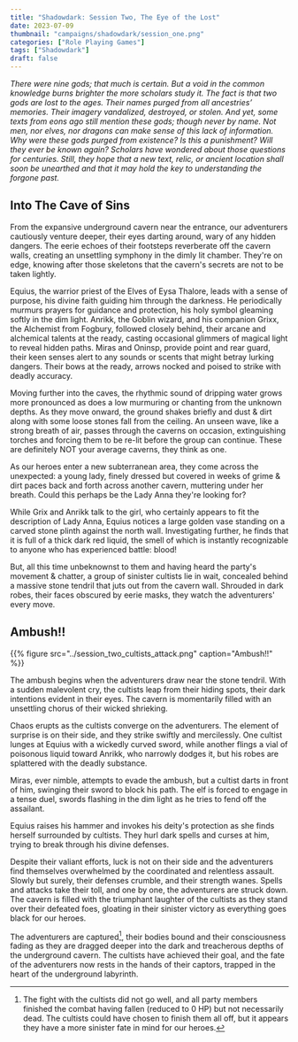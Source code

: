 ```yaml
---
title: "Shadowdark: Session Two, The Eye of the Lost"
date: 2023-07-09
thumbnail: "campaigns/shadowdark/session_one.png"
categories: ["Role Playing Games"]
tags: ["Shadowdark"]
draft: false
---
```


_There were nine gods; that much is certain. But a void in the common knowledge burns brighter the more scholars study it. The fact is that two gods are lost to the ages. Their names purged from all ancestries’ memories. Their imagery vandalized, destroyed, or stolen. And yet, some texts from eons ago still mention these gods; though never by name. Not men, nor elves, nor dragons can make sense of this lack of information. Why were these gods purged from existence? Is this a punishment? Will they ever be known again? Scholars have wondered about those questions for centuries. Still, they hope that a new text, relic, or ancient location shall soon be unearthed and that it may hold the key to understanding the forgone past._

## Into The Cave of Sins

From the expansive underground cavern near the entrance, our adventurers cautiously venture deeper, their eyes darting around, wary of any hidden dangers. The eerie echoes of their footsteps reverberate off the cavern walls, creating an unsettling symphony in the dimly lit chamber. They're on edge, knowing after those skeletons that the cavern's secrets are not to be taken lightly.

Equius, the warrior priest of the Elves of Eysa Thalore, leads with a sense of purpose, his divine faith guiding him through the darkness. He periodically murmurs prayers for guidance and protection, his holy symbol gleaming softly in the dim light. Anrikk, the Goblin wizard, and his companion Grixx, the Alchemist from Fogbury, followed closely behind, their arcane and alchemical talents at the ready, casting occasional glimmers of magical light to reveal hidden paths. Miras and Oninsp, provide point and rear guard, their keen senses alert to any sounds or scents that might betray lurking dangers. Their bows at the ready, arrows nocked and poised to strike with deadly accuracy.

Moving further into the caves, the rhythmic sound of dripping water grows more pronounced as does a low murmuring or chanting from the unknown depths. As they move onward, the ground shakes briefly and dust & dirt along with some loose stones fall from the ceiling. An unseen wave, like a strong breath of air, passes through the caverns on occasion, extinguishing torches and forcing them to be re-lit before the group can continue. These are definitely NOT your average caverns, they think as one.

As our heroes enter a new subterranean area, they come across the unexpected: a young lady, finely dressed but covered in weeks of grime & dirt paces back and forth across another cavern, muttering under her breath. Could this perhaps be the Lady Anna they're looking for?

While Grix and Anrikk talk to the girl, who certainly appears to fit the description of Lady Anna, Equius notices a large golden vase standing on a carved stone plinth against the north wall. Investigating further, he finds that it is full of a thick dark red liquid, the smell of which is instantly recognizable to anyone who has experienced battle: blood!

But, all this time unbeknownst to them and having heard the party's movement & chatter, a group of sinister cultists lie in wait, concealed behind a massive stone tendril that juts out from the cavern wall. Shrouded in dark robes, their faces obscured by eerie masks, they watch the adventurers' every move.

## Ambush!!

{{% figure src="../session_two_cultists_attack.png" caption="Ambush!!" %}}

The ambush begins when the adventurers draw near the stone tendril. With a sudden malevolent cry, the cultists leap from their hiding spots, their dark intentions evident in their eyes. The cavern is momentarily filled with an unsettling chorus of their wicked shrieking.

Chaos erupts as the cultists converge on the adventurers. The element of surprise is on their side, and they strike swiftly and mercilessly. One cultist lunges at Equius with a wickedly curved sword, while another flings a vial of poisonous liquid toward Anrikk, who narrowly dodges it, but his robes are splattered with the deadly substance.

Miras, ever nimble, attempts to evade the ambush, but a cultist darts in front of him, swinging their sword to block his path. The elf is forced to engage in a tense duel, swords flashing in the dim light as he tries to fend off the assailant.

Equius raises his hammer and invokes his deity's protection as she finds herself surrounded by cultists. They hurl dark spells and curses at him, trying to break through his divine defenses.

Despite their valiant efforts, luck is not on their side and the adventurers find themselves overwhelmed by the coordinated and relentless assault. Slowly but surely, their defenses crumble, and their strength wanes. Spells and attacks take their toll, and one by one, the adventurers are struck down. The cavern is filled with the triumphant laughter of the cultists as they stand over their defeated foes, gloating in their sinister victory as everything goes black for our heroes.

The adventurers are captured[^1], their bodies bound and their consciousness fading as they are dragged deeper into the dark and treacherous depths of the underground cavern. The cultists have achieved their goal, and the fate of the adventurers now rests in the hands of their captors, trapped in the heart of the underground labyrinth.

[^1]: The fight with the cultists did not go well, and all party members finished the combat having fallen (reduced to 0 HP) but not necessarily dead. The cultists could have chosen to finish them all off, but it appears they have a more sinister fate in mind for our heroes.